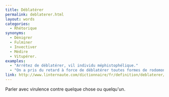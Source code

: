 ```yaml
---
title: Déblatérer
permalink: deblaterer.html
layout: words
categories:
  - Rhétorique
synonyms:
  - Dénigrer
  - Fulminer
  - Invectiver
  - Médire
  - Vitupérer.
examples:
  - "Arrêtez de déblatérer, vil individu méphistophélique."
  - "On a pris du retard à force de déblatérer toutes formes de rodomontades..."
link: http://www.linternaute.com/dictionnaire/fr/definition/deblaterer/
---
```


Parler avec virulence contre quelque chose ou quelqu'un.
